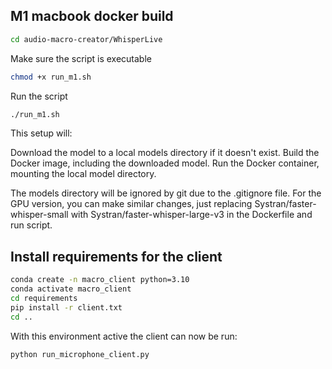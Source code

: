## M1 macbook docker build

```bash
cd audio-macro-creator/WhisperLive
```

Make sure the script is executable
```bash
chmod +x run_m1.sh
```

Run the script
```bash
./run_m1.sh
```

This setup will:

Download the model to a local models directory if it doesn't exist.
Build the Docker image, including the downloaded model.
Run the Docker container, mounting the local model directory.

The models directory will be ignored by git due to the .gitignore file.
For the GPU version, you can make similar changes, just replacing Systran/faster-whisper-small with Systran/faster-whisper-large-v3 in the Dockerfile and run script.

## Install requirements for the client

```bash
conda create -n macro_client python=3.10
conda activate macro_client
cd requirements
pip install -r client.txt
cd ..
```

With this environment active the client can now be run:
```bash
python run_microphone_client.py
```